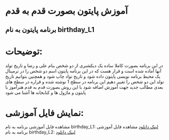 ﻿# آموزش پایتون بصورت قدم به قدم
## برنامه پایتون به نام birthday_L1
# توضیحات:
در این برنامه بصورت کاملا ساده یک دیکشنری از دو شخص بنام علی و رضا و تاریخ تولد آنها آماده شده است
و قرار هست که در این برنامه پایتون اسم دو شخص را در ترمینال یک محیط برنامه نویسی پایتون داده شود و تاریخ تواد چاپ شود
و همچنین بتوانیم تاریخ تولد این دو شخص را تغییر دهیم
این برنامه در سطح 1 نوشته شده و قراره در سطح های بعدی مطالب جدید جهت آموزش اضافه شود
با این روش بصورت قدم به قدم هنرآموز با پایتون و ماژول ها و کتابخانه ها آشتا می شود
# نمایش فایل آموزشی:
مشاهده فایل آموزشی برنامه به نام birthday_L1:  <a href="https://www.aparat.com/v/a03tM" target="_blank">لینک دانلود</a> 
مشاهده فایل آموزشی برنامه به نام birthday_L2:  <a href="https://www.aparat.com/v/YOvLe" target="_blank">لینک دانلود</a>
